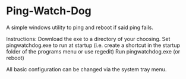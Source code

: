 Ping-Watch-Dog
==============

A simple windows utility to ping and reboot if said ping fails.

Instructions:
Download the exe to a directory of your choosing.
Set pingwatchdog.exe to run at startup (i.e. create a shortcut in the startup folder of the programs menu or use regedit)
Run pingwatchdog.exe (or reboot)

All basic configuration can be changed via the system tray menu.
